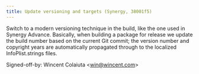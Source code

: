 ```yaml
---
title: Update versioning and targets (Synergy, 38001f5)
---
```


Switch to a modern versioning technique in the build, like the one used in Synergy Advance. Basically, when building a package for release we update the build number based on the current Git commit; the version number and copyright years are automatically propagated through to the localized InfoPlist.strings files.

Signed-off-by: Wincent Colaiuta &lt;win@wincent.com&gt;
